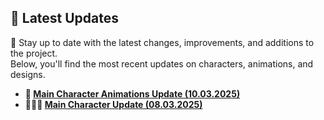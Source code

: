 ## 📌 Latest Updates  

📰 Stay up to date with the latest changes, improvements, and additions to the project.  
Below, you'll find the most recent updates on characters, animations, and designs.  

- **🎯 [Main Character Animations Update (10.03.2025)](Animations/MainCharacterAnimations.md)**  
- **🧝🏻‍♀️ [Main Character Update (08.03.2025)](Characters/MainCharacter.md)**  
